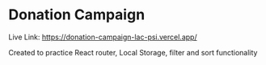 # Donation Campaign

Live Link: https://donation-campaign-lac-psi.vercel.app/

Created to practice React router, Local Storage, filter and sort functionality
